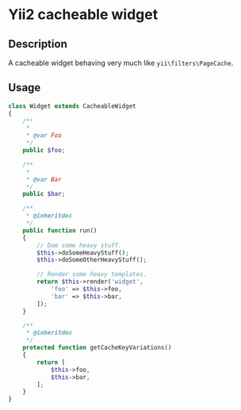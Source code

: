 # Yii2 cacheable widget

## Description
A cacheable widget behaving very much like `yii\filters\PageCache`.

## Usage
~~~php
class Widget extends CacheableWidget
{
    /**
     *
     * @var Foo
     */
    public $foo;

    /**
     *
     * @var Bar
     */
    public $bar;

    /**
     * @inheritdoc
     */
    public function run()
    {
        // Dom some heavy stuff.
        $this->doSomeHeavyStuff();
        $this->doSomeOtherHeavyStuff();

        // Render some heavy templates.
        return $this->render('widget',
            'foo' => $this->foo,
            'bar' => $this->bar,
        ]);
    }

    /**
     * @inheritdoc
     */
    protected function getCacheKeyVariations()
    {
        return [
            $this->foo,
            $this->bar,
        ];
    }
}
~~~
